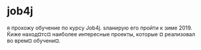 # job4j
я прохожу обучение по курсу Job4j. ѕланирую его пройти к зиме 2019.
Ќиже наход¤тс¤ наиболее интересные проекты, которые ¤ реализовал во врем¤ обучени¤.